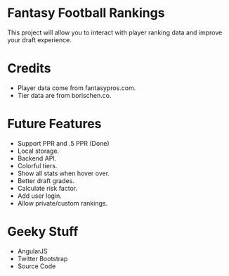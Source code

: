 # Fantasy Football Rankings

This project will allow you to interact with player ranking data and improve your draft experience.

# Credits

- Player data come from fantasypros.com.
- Tier data are from borischen.co.

# Future Features

- Support PPR and .5 PPR (Done)
- Local storage.
- Backend API.
- Colorful tiers.
- Show all stats when hover over.
- Better draft grades.
- Calculate risk factor.
- Add user login.
- Allow private/custom rankings.

# Geeky Stuff

- AngularJS
- Twitter Bootstrap
- Source Code
